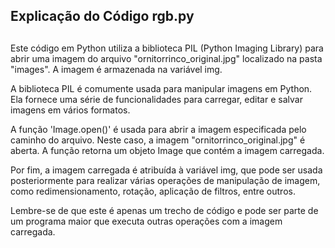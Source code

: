 ## Explicação do Código rgb.py <h2>
Este código em Python utiliza a biblioteca PIL (Python Imaging Library) para abrir uma imagem do arquivo "ornitorrinco_original.jpg" localizado na pasta "images". A imagem é armazenada na variável img.

A biblioteca PIL é comumente usada para manipular imagens em Python. Ela fornece uma série de funcionalidades para carregar, editar e salvar imagens em vários formatos.

A função 'Image.open()' é usada para abrir a imagem especificada pelo caminho do arquivo. Neste caso, a imagem "ornitorrinco_original.jpg" é aberta. A função retorna um objeto Image que contém a imagem carregada.

Por fim, a imagem carregada é atribuída à variável img, que pode ser usada posteriormente para realizar várias operações de manipulação de imagem, como redimensionamento, rotação, aplicação de filtros, entre outros.

Lembre-se de que este é apenas um trecho de código e pode ser parte de um programa maior que executa outras operações com a imagem carregada.

